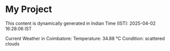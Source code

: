 # My Project

This content is dynamically generated in Indian Time (IST): 2025-04-02 16:28:06 IST


Current Weather in Coimbatore:
Temperature: 34.88 °C
Condition: scattered clouds
